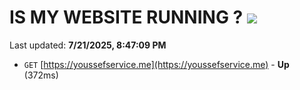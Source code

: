 # IS MY WEBSITE RUNNING ? [![](https://img.shields.io/static/v1?label=Sponsor&message=%E2%9D%A4&logo=GitHub&color=%23fe8e86)](https://github.com/sponsors/Youssef-Lehmam)

Last updated: **7/21/2025, 8:47:09 PM**

- `GET` [https://youssefservice.me](https://youssefservice.me) - **Up** (372ms)
